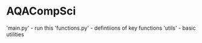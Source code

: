 # AQACompSci
'main.py' - run this
'functions.py' - defintiions of key functions
'utils' - basic utilities
